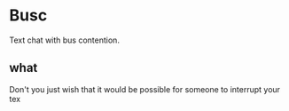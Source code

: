 # Busc
Text chat with bus contention.

## what
Don't you just wish that it would be possible for someone to interrupt your tex
